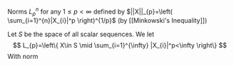 Norms $L_p^n$ for any $1\leq p<\infty$ defined by $||X||_{p}=\left( \sum_{i=1}^{n}|X_{i}|^p \right)^{1/p}$ (by [[Minkowski's Inequality]])

Let $S$ be the space of all scalar sequences. We let $$
L_{p}=\left\{  X\in S \mid \sum_{i=1}^{\infty} |X_{i}|^p<\infty  \right\}
$$
With norm 